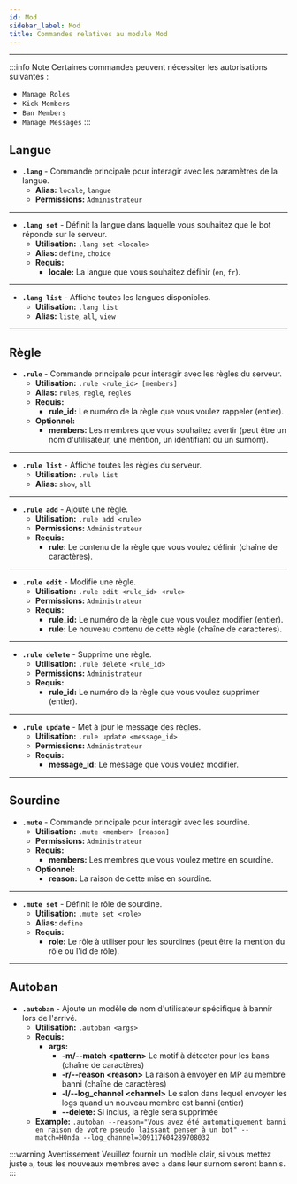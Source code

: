 ```yaml
---
id: Mod
sidebar_label: Mod
title: Commandes relatives au module Mod
---
```


---
:::info Note
Certaines commandes peuvent nécessiter les autorisations suivantes :
- `Manage Roles`
- `Kick Members`
- `Ban Members`
- `Manage Messages`
:::  


## Langue
- **`.lang`** - Commande principale pour interagir avec les paramètres de la langue.
    - **Alias:** `locale`, `langue`
    - **Permissions:** `Administrateur`
---
- **`.lang set`** - Définit la langue dans laquelle vous souhaitez que le bot réponde sur le serveur.
    - **Utilisation:** `.lang set <locale>`
    - **Alias:** `define`, `choice`
    - **Requis:** 
        - **locale:** La langue que vous souhaitez définir (`en`, `fr`).
---
- **`.lang list`** - Affiche toutes les langues disponibles.
    - **Utilisation:** `.lang list`
    - **Alias:** `liste`, `all`, `view`
    
---

## Règle
- **`.rule`** - Commande principale pour interagir avec les règles du serveur.
    - **Utilisation:** `.rule <rule_id> [members]`
    - **Alias:** `rules`, `regle`, `regles`
    - **Requis:** 
        - **rule_id:** Le numéro de la règle que vous voulez rappeler (entier).
    - **Optionnel:** 
        - **members:** Les membres que vous souhaitez avertir (peut être un nom d'utilisateur, une mention, un identifiant ou un surnom).
---
- **`.rule list`** - Affiche toutes les règles du serveur.
    - **Utilisation:** `.rule list`
    - **Alias:** `show`, `all`
---
- **`.rule add`** - Ajoute une règle.
    - **Utilisation:** `.rule add <rule>`
    - **Permissions:** `Administrateur` 
    - **Requis:** 
        - **rule:** Le contenu de la règle que vous voulez définir (chaîne de caractères).
---
- **`.rule edit`** - Modifie une règle.
    - **Utilisation:** `.rule edit <rule_id> <rule>`
    - **Permissions:** `Administrateur` 
    - **Requis:** 
        - **rule_id:** Le numéro de la règle que vous voulez modifier (entier).
        - **rule:** Le nouveau contenu de cette règle (chaîne de caractères).
---
- **`.rule delete`** - Supprime une règle.
    - **Utilisation:** `.rule delete <rule_id>`
    - **Permissions:** `Administrateur` 
    - **Requis:** 
        - **rule_id:** Le numéro de la règle que vous voulez supprimer (entier).
---
- **`.rule update`** - Met à jour le message des règles.
    - **Utilisation:** `.rule update <message_id>`
    - **Permissions:** `Administrateur` 
    - **Requis:** 
        - **message_id:** Le message que vous voulez modifier.
    
---

## Sourdine
- **`.mute`** - Commande principale pour interagir avec les sourdine.
    - **Utilisation:** `.mute <member> [reason]`
    - **Permissions:** `Administrateur` 
    - **Requis:** 
        - **members:** Les membres que vous voulez mettre en sourdine.
    - **Optionnel:** 
        - **reason:** La raison de cette mise en sourdine.
---
- **`.mute set`** - Définit le rôle de sourdine.
    - **Utilisation:** `.mute set <role>`
    - **Alias:** `define`
    - **Requis:** 
        - **role:** Le rôle à utiliser pour les sourdines (peut être la mention du rôle ou l'id de rôle).
    
---

## Autoban
- **`.autoban`** - Ajoute un modèle de nom d'utilisateur spécifique à bannir lors de l'arrivé.
    - **Utilisation:** `.autoban <args>`
    - **Requis:** 
        - **args:** 
            - **-m/--match <pattern\>** Le motif à détecter pour les bans (chaîne de caractères)
            - **-r/--reason <reason\>** La raison à envoyer en MP au membre banni (chaîne de caractères)
            - **-l/--log_channel <channel\>** Le salon dans lequel envoyer les logs quand un nouveau membre est banni (entier)
            - **--delete:** Si inclus, la règle sera supprimée
    - **Example:**
        `.autoban --reason="Vous avez été automatiquement banni en raison de votre pseudo laissant penser à un bot" --match=H0nda --log_channel=309117604289708032`
      
:::warning Avertissement
Veuillez fournir un modèle clair, si vous mettez juste `a`, tous les nouveaux membres avec `a` dans leur surnom seront bannis.
:::  
